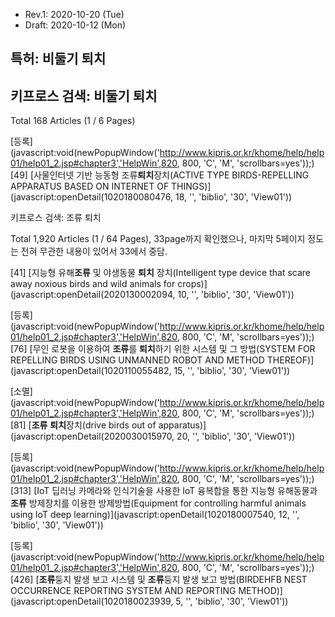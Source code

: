 * Rev.1: 2020-10-20 (Tue)
* Draft: 2020-10-12 (Mon)

## 특허: 비둘기 퇴치

## 키프로스 검색: 비둘기 퇴치

Total 168 Articles (1 / 6 Pages)

[등록](javascript:void(newPopupWindow('http://www.kipris.or.kr/khome/help/help01/help01_2.jsp#chapter3','HelpWin',820, 800, 'C', 'M', 'scrollbars=yes'));) [49] [사물인터넷 기반 능동형 조류**퇴치**장치(ACTIVE TYPE BIRDS-REPELLING APPARATUS BASED ON INTERNET OF THINGS)](javascript:openDetail(1020180080476, 18, '', 'biblio', '30', 'View01'))

키프로스 검색: 조류 퇴치

Total 1,920 Articles (1 / 64 Pages), 33page까지 확인했으나, 마지막 5페이지 정도는 전혀 무관한 내용이 있어서 33에서 중담.

 [41] [지능형 유해**조류** 및 야생동물 **퇴치** 장치(Intelligent type device that scare away noxious birds and wild animals for crops)](javascript:openDetail(2020130002094, 10, '', 'biblio', '30', 'View01'))

[등록](javascript:void(newPopupWindow('http://www.kipris.or.kr/khome/help/help01/help01_2.jsp#chapter3','HelpWin',820, 800, 'C', 'M', 'scrollbars=yes'));) [76] [무인 로봇을 이용하여 **조류**를 **퇴치**하기 위한 시스템 및 그 방법(SYSTEM FOR REPELLING BIRDS USING UNMANNED ROBOT AND METHOD THEREOF)](javascript:openDetail(1020110055482, 15, '', 'biblio', '30', 'View01'))

[소멸](javascript:void(newPopupWindow('http://www.kipris.or.kr/khome/help/help01/help01_2.jsp#chapter3','HelpWin',820, 800, 'C', 'M', 'scrollbars=yes'));) [81] [**조류** **퇴치**장치(drive birds out of apparatus)](javascript:openDetail(2020030015970, 20, '', 'biblio', '30', 'View01'))

[등록](javascript:void(newPopupWindow('http://www.kipris.or.kr/khome/help/help01/help01_2.jsp#chapter3','HelpWin',820, 800, 'C', 'M', 'scrollbars=yes'));) [313] [IoT 딥러닝 카메라와 인식기술을 사용한 IoT 융복합을 통한 지능형 유해동물과 **조류** 방제장치를 이용한 방제방법(Equipment for controlling harmful animals using IoT deep learning)](javascript:openDetail(1020180007540, 12, '', 'biblio', '30', 'View01'))



[등록](javascript:void(newPopupWindow('http://www.kipris.or.kr/khome/help/help01/help01_2.jsp#chapter3','HelpWin',820, 800, 'C', 'M', 'scrollbars=yes'));) [426] [**조류**둥지 발생 보고 시스템 및 **조류**둥지 발생 보고 방법(BIRDEHFB NEST OCCURRENCE REPORTING SYSTEM AND REPORTING METHOD)](javascript:openDetail(1020180023939, 5, '', 'biblio', '30', 'View01'))

